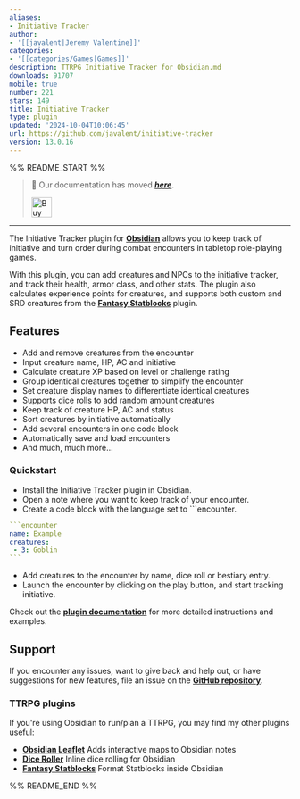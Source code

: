 ```yaml
---
aliases:
- Initiative Tracker
author:
- '[[javalent|Jeremy Valentine]]'
categories:
- '[[categories/Games|Games]]'
description: TTRPG Initiative Tracker for Obsidian.md
downloads: 91707
mobile: true
number: 221
stars: 149
title: Initiative Tracker
type: plugin
updated: '2024-10-04T10:06:45'
url: https://github.com/javalent/initiative-tracker
version: 13.0.16
---
```


%% README_START %%

> 🥇 Our documentation has moved ***[here](https://plugins.javalent.com/it)***.
>
> <a href='https://www.buymeacoffee.com/valentine195' target='_blank'><img height='36' style='border:0px;height:36px;' src='https://storage.ko-fi.com/cdn/kofi3.png?v=3' border='0' alt='Buy Me a Coffee at ko-fi.com' /></a>
---

The Initiative Tracker plugin for **[Obsidian](https://obsidian.md)** allows you to keep track of initiative and turn order during combat encounters in tabletop role-playing games.

With this plugin, you can add creatures and NPCs to the initiative tracker, and track their health, armor class, and other stats. The plugin also calculates experience points for creatures, and supports both custom and SRD creatures from the **[Fantasy Statblocks](https://github.com/javalent/fantasy-statblocks)** plugin.

## Features
- Add and remove creatures from the encounter
- Input creature name, HP, AC and initiative
- Calculate creature XP based on level or challenge rating
- Group identical creatures together to simplify the encounter
- Set creature display names to differentiate identical creatures
- Supports dice rolls to add random amount creatures
- Keep track of creature HP, AC and status
- Sort creatures by initiative automatically
- Add several encounters in one code block
- Automatically save and load encounters
- And much, much more...

### Quickstart

- Install the Initiative Tracker plugin in Obsidian.
- Open a note where you want to keep track of your encounter.
- Create a code block with the language set to \`\`\`encounter.

````yaml
```encounter
name: Example
creatures:
 - 3: Goblin
```
````

- Add creatures to the encounter by name, dice roll or bestiary entry.
- Launch the encounter by clicking on the play button, and start tracking initiative.

Check out the **[plugin documentation](https://plugins.javalent.com/it)** for more detailed instructions and examples.

## Support

If you encounter any issues, want to give back and help out, or have suggestions for new features, file an issue on the **[GitHub repository](https://github.com/valentine195/obsidian-initiative-tracker/issues)**.

### TTRPG plugins

If you're using Obsidian to run/plan a TTRPG, you may find my other plugins useful:

- **[Obsidian Leaflet](https://github.com/valentine195/obsidian-leaflet-plugin)** Adds interactive maps to Obsidian notes
- **[Dice Roller](https://github.com/valentine195/obsidian-dice-roller)** Inline dice rolling for Obsidian
- **[Fantasy Statblocks](https://github.com/valentine195/obsidian-5e-statblocks)** Format Statblocks inside Obsidian


%% README_END %%